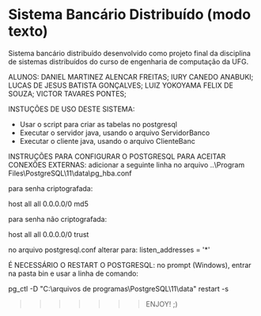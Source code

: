 # Sistema Bancário Distribuído (modo texto)
Sistema bancário distribuído desenvolvido como projeto final da disciplina de sistemas distribuídos do curso de engenharia de computação da UFG.


ALUNOS:
DANIEL MARTINEZ ALENCAR FREITAS; 
IURY CANEDO ANABUKI; 
LUCAS DE JESUS BATISTA GONÇALVES; 
LUIZ YOKOYAMA FELIX DE SOUZA; 
VICTOR TAVARES PONTES; 

INSTUÇÕES DE USO DESTE SISTEMA:
- Usar o script para criar as tabelas no postgresql
- Executar o servidor java, usando o arquivo ServidorBanco
- Executar o cliente java, usando o arquivo ClienteBanc

INSTRUÇÕES PARA CONFIGURAR O POSTGRESQL PARA ACEITAR CONEXÕES EXTERNAS:
adicionar a seguinte linha no arquivo ..\Program Files\PostgreSQL\11\data\pg_hba.conf

para senha criptografada:

host all all 0.0.0.0/0  md5 

para senha não criptografada:

host all all 0.0.0.0/0  trust 

no arquivo postgresql.conf 
alterar para:
listen_addresses = '*'


É NECESSÁRIO O RESTART O POSTGRESQL:
no prompt (Windows), entrar na pasta bin e usar a linha de comando:

pg_ctl -D "C:\arquivos de programas\PostgreSQL\11\data" restart -s


>>>>>>> ENJOY! ;)




